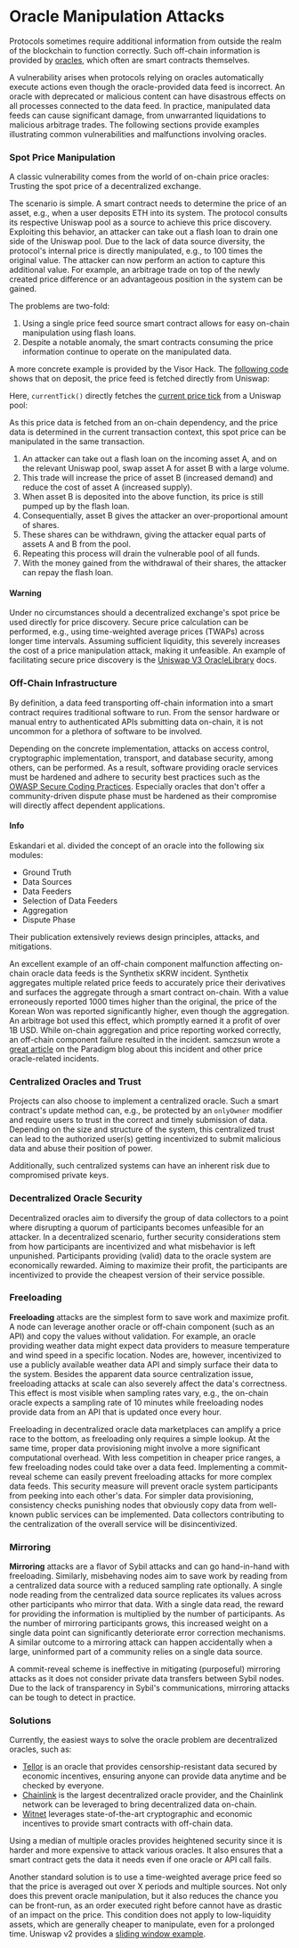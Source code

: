 # Oracle Manipulation Attacks

Protocols sometimes require additional information from outside the realm of the blockchain to function correctly. Such off-chain information is provided by [oracles](https://ethereum.org/en/developers/docs/oracles/), which often are smart contracts themselves.

A vulnerability arises when protocols relying on oracles automatically execute actions even though the oracle-provided data feed is incorrect. An oracle with deprecated or malicious content can have disastrous effects on all processes connected to the data feed. In practice, manipulated data feeds can cause significant damage, from unwarranted liquidations to malicious arbitrage trades. The following sections provide examples illustrating common vulnerabilities and malfunctions involving oracles.

### Spot Price Manipulation

A classic vulnerability comes from the world of on-chain price oracles: Trusting the spot price of a decentralized exchange.

The scenario is simple. A smart contract needs to determine the price of an asset, e.g., when a user deposits ETH into its system. The protocol consults its respective Uniswap pool as a source to achieve this price discovery. Exploiting this behavior, an attacker can take out a flash loan to drain one side of the Uniswap pool. Due to the lack of data source diversity, the protocol's internal price is directly manipulated, e.g., to 100 times the original value. The attacker can now perform an action to capture this additional value. For example, an arbitrage trade on top of the newly created price difference or an advantageous position in the system can be gained.

The problems are two-fold:

1.  Using a single price feed source smart contract allows for easy on-chain manipulation using flash loans.
2.  Despite a notable anomaly, the smart contracts consuming the price information continue to operate on the manipulated data.

A more concrete example is provided by the Visor Hack. The [following code](https://github.com/VisorFinance/hypervisor/blob/e772228ed5e27239161c3173c550265b5548e9f5/contracts/Hypervisor.sol#L102-L103) shows that on deposit, the price feed is fetched directly from Uniswap:



Here, `currentTick()` directly fetches the [current price tick](https://github.com/VisorFinance/hypervisor/blob/e772228ed5e27239161c3173c550265b5548e9f5/contracts/Hypervisor.sol#L515-L518) from a Uniswap pool:



As this price data is fetched from an on-chain dependency, and the price data is determined in the current transaction context, this spot price can be manipulated in the same transaction.

1.  An attacker can take out a flash loan on the incoming asset A, and on the relevant Uniswap pool, swap asset A for asset B with a large volume.
2.  This trade will increase the price of asset B (increased demand) and reduce the cost of asset A (increased supply).
3.  When asset B is deposited into the above function, its price is still pumped up by the flash loan.
4.  Consequentially, asset B gives the attacker an over-proportional amount of shares.
5.  These shares can be withdrawn, giving the attacker equal parts of assets A and B from the pool.
6.  Repeating this process will drain the vulnerable pool of all funds.
7.  With the money gained from the withdrawal of their shares, the attacker can repay the flash loan.

#### Warning

Under no circumstances should a decentralized exchange's spot price be used directly for price discovery. Secure price calculation can be performed, e.g., using time-weighted average prices (TWAPs) across longer time intervals. Assuming sufficient liquidity, this severely increases the cost of a price manipulation attack, making it unfeasible. An example of facilitating secure price discovery is the [Uniswap V3 OracleLibrary](https://docs.uniswap.org/protocol/reference/periphery/libraries/OracleLibrary) docs.

### Off-Chain Infrastructure

By definition, a data feed transporting off-chain information into a smart contract requires traditional software to run. From the sensor hardware or manual entry to authenticated APIs submitting data on-chain, it is not uncommon for a plethora of software to be involved.

Depending on the concrete implementation, attacks on access control, cryptographic implementation, transport, and database security, among others, can be performed. As a result, software providing oracle services must be hardened and adhere to security best practices such as the [OWASP Secure Coding Practices](https://owasp.org/www-project-secure-coding-practices-quick-reference-guide/migrated_content). Especially oracles that don't offer a community-driven dispute phase must be hardened as their compromise will directly affect dependent applications.

#### Info

Eskandari et al. divided the concept of an oracle into the following six modules:

*   Ground Truth
*   Data Sources
*   Data Feeders
*   Selection of Data Feeders
*   Aggregation
*   Dispute Phase

Their publication extensively reviews design principles, attacks, and mitigations.



An excellent example of an off-chain component malfunction affecting on-chain oracle data feeds is the Synthetix sKRW incident. Synthetix aggregates multiple related price feeds to accurately price their derivatives and surfaces the aggregate through a smart contract on-chain. With a value erroneously reported 1000 times higher than the original, the price of the Korean Won was reported significantly higher, even though the aggregation. An arbitrage bot used this effect, which promptly earned it a profit of over 1B USD. While on-chain aggregation and price reporting worked correctly, an off-chain component failure resulted in the incident. samczsun wrote a [great article](https://www.paradigm.xyz/2020/11/so-you-want-to-use-a-price-oracle) on the Paradigm blog about this incident and other price oracle-related incidents.

### Centralized Oracles and Trust

Projects can also choose to implement a centralized oracle. Such a smart contract's update method can, e.g., be protected by an `onlyOwner` modifier and require users to trust in the correct and timely submission of data. Depending on the size and structure of the system, this centralized trust can lead to the authorized user(s) getting incentivized to submit malicious data and abuse their position of power.

Additionally, such centralized systems can have an inherent risk due to compromised private keys.

### Decentralized Oracle Security

Decentralized oracles aim to diversify the group of data collectors to a point where disrupting a quorum of participants becomes unfeasible for an attacker. In a decentralized scenario, further security considerations stem from how participants are incentivized and what misbehavior is left unpunished. Participants providing (valid) data to the oracle system are economically rewarded. Aiming to maximize their profit, the participants are incentivized to provide the cheapest version of their service possible.

### Freeloading

**Freeloading** attacks are the simplest form to save work and maximize profit. A node can leverage another oracle or off-chain component (such as an API) and copy the values without validation. For example, an oracle providing weather data might expect data providers to measure temperature and wind speed in a specific location. Nodes are, however, incentivized to use a publicly available weather data API and simply surface their data to the system. Besides the apparent data source centralization issue, freeloading attacks at scale can also severely affect the data's correctness. This effect is most visible when sampling rates vary, e.g., the on-chain oracle expects a sampling rate of 10 minutes while freeloading nodes provide data from an API that is updated once every hour.

Freeloading in decentralized oracle data marketplaces can amplify a price race to the bottom, as freeloading only requires a simple lookup. At the same time, proper data provisioning might involve a more significant computational overhead. With less competition in cheaper price ranges, a few freeloading nodes could take over a data feed. Implementing a commit-reveal scheme can easily prevent freeloading attacks for more complex data feeds. This security measure will prevent oracle system participants from peeking into each other's data. For simpler data provisioning, consistency checks punishing nodes that obviously copy data from well-known public services can be implemented. Data collectors contributing to the centralization of the overall service will be disincentivized.

### Mirroring

**Mirroring** attacks are a flavor of Sybil attacks and can go hand-in-hand with freeloading. Similarly, misbehaving nodes aim to save work by reading from a centralized data source with a reduced sampling rate optionally. A single node reading from the centralized data source replicates its values across other participants who mirror that data. With a single data read, the reward for providing the information is multiplied by the number of participants. As the number of mirroring participants grows, this increased weight on a single data point can significantly deteriorate error correction mechanisms. A similar outcome to a mirroring attack can happen accidentally when a large, uninformed part of a community relies on a single data source.

A commit-reveal scheme is ineffective in mitigating (purposeful) mirroring attacks as it does not consider private data transfers between Sybil nodes. Due to the lack of transparency in Sybil's communications, mirroring attacks can be tough to detect in practice.

### Solutions

Currently, the easiest ways to solve the oracle problem are decentralized oracles, such as:

*   [Tellor](https://tellor.io/) is an oracle that provides censorship-resistant data secured by economic incentives, ensuring anyone can provide data anytime and be checked by everyone.
*   [Chainlink](https://chain.link/) is the largest decentralized oracle provider, and the Chainlink network can be leveraged to bring decentralized data on-chain.
*   [Witnet](https://witnet.io/) leverages state-of-the-art cryptographic and economic incentives to provide smart contracts with off-chain data.

Using a median of multiple oracles provides heightened security since it is harder and more expensive to attack various oracles. It also ensures that a smart contract gets the data it needs even if one oracle or API call fails.

Another standard solution is to use a time-weighted average price feed so that the price is averaged out over X periods and multiple sources. Not only does this prevent oracle manipulation, but it also reduces the chance you can be front-run, as an order executed right before cannot have as drastic of an impact on the price. This condition does not apply to low-liquidity assets, which are generally cheaper to manipulate, even for a prolonged time. Uniswap v2 provides a [sliding window example](https://github.com/Uniswap/v2-periphery/blob/2efa12e0f2d808d9b49737927f0e416fafa5af68/contracts/examples/ExampleSlidingWindowOracle.sol).